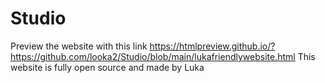 # Studio
Preview the website with this link
https://htmlpreview.github.io/?https://github.com/looka2/Studio/blob/main/lukafriendlywebsite.html
This website is fully open source and made by Luka
